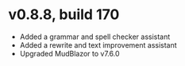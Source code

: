 # v0.8.8, build 170
- Added a grammar and spell checker assistant
- Added a rewrite and text improvement assistant
- Upgraded MudBlazor to v7.6.0
